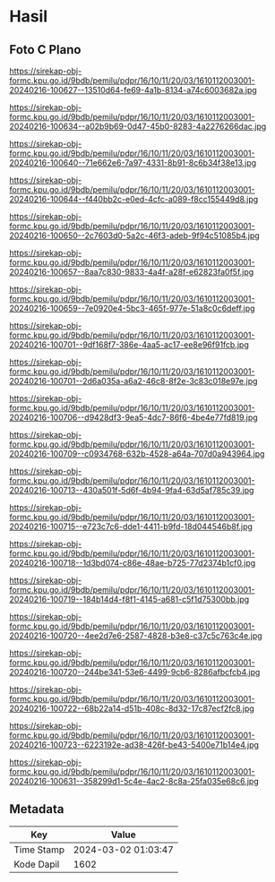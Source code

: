 # Hasil

## Foto C Plano

https://sirekap-obj-formc.kpu.go.id/9bdb/pemilu/pdpr/16/10/11/20/03/1610112003001-20240216-100627--13510d64-fe69-4a1b-8134-a74c6003682a.jpg

https://sirekap-obj-formc.kpu.go.id/9bdb/pemilu/pdpr/16/10/11/20/03/1610112003001-20240216-100634--a02b9b69-0d47-45b0-8283-4a2276266dac.jpg

https://sirekap-obj-formc.kpu.go.id/9bdb/pemilu/pdpr/16/10/11/20/03/1610112003001-20240216-100640--71e662e6-7a97-4331-8b91-8c6b34f38e13.jpg

https://sirekap-obj-formc.kpu.go.id/9bdb/pemilu/pdpr/16/10/11/20/03/1610112003001-20240216-100644--f440bb2c-e0ed-4cfc-a089-f8cc155449d8.jpg

https://sirekap-obj-formc.kpu.go.id/9bdb/pemilu/pdpr/16/10/11/20/03/1610112003001-20240216-100650--2c7603d0-5a2c-46f3-adeb-9f94c51085b4.jpg

https://sirekap-obj-formc.kpu.go.id/9bdb/pemilu/pdpr/16/10/11/20/03/1610112003001-20240216-100657--8aa7c830-9833-4a4f-a28f-e62823fa0f5f.jpg

https://sirekap-obj-formc.kpu.go.id/9bdb/pemilu/pdpr/16/10/11/20/03/1610112003001-20240216-100659--7e0920e4-5bc3-465f-977e-51a8c0c6deff.jpg

https://sirekap-obj-formc.kpu.go.id/9bdb/pemilu/pdpr/16/10/11/20/03/1610112003001-20240216-100701--9df168f7-386e-4aa5-ac17-ee8e96f91fcb.jpg

https://sirekap-obj-formc.kpu.go.id/9bdb/pemilu/pdpr/16/10/11/20/03/1610112003001-20240216-100701--2d6a035a-a6a2-46c8-8f2e-3c83c018e97e.jpg

https://sirekap-obj-formc.kpu.go.id/9bdb/pemilu/pdpr/16/10/11/20/03/1610112003001-20240216-100706--d9428df3-9ea5-4dc7-86f6-4be4e77fd819.jpg

https://sirekap-obj-formc.kpu.go.id/9bdb/pemilu/pdpr/16/10/11/20/03/1610112003001-20240216-100709--c0934768-632b-4528-a64a-707d0a943964.jpg

https://sirekap-obj-formc.kpu.go.id/9bdb/pemilu/pdpr/16/10/11/20/03/1610112003001-20240216-100713--430a501f-5d6f-4b94-9fa4-63d5af785c39.jpg

https://sirekap-obj-formc.kpu.go.id/9bdb/pemilu/pdpr/16/10/11/20/03/1610112003001-20240216-100715--e723c7c6-dde1-4411-b9fd-18d044546b8f.jpg

https://sirekap-obj-formc.kpu.go.id/9bdb/pemilu/pdpr/16/10/11/20/03/1610112003001-20240216-100718--1d3bd074-c86e-48ae-b725-77d2374b1cf0.jpg

https://sirekap-obj-formc.kpu.go.id/9bdb/pemilu/pdpr/16/10/11/20/03/1610112003001-20240216-100719--184b14d4-f8f1-4145-a681-c5f1d75300bb.jpg

https://sirekap-obj-formc.kpu.go.id/9bdb/pemilu/pdpr/16/10/11/20/03/1610112003001-20240216-100720--4ee2d7e6-2587-4828-b3e8-c37c5c763c4e.jpg

https://sirekap-obj-formc.kpu.go.id/9bdb/pemilu/pdpr/16/10/11/20/03/1610112003001-20240216-100720--244be341-53e6-4499-9cb6-8286afbcfcb4.jpg

https://sirekap-obj-formc.kpu.go.id/9bdb/pemilu/pdpr/16/10/11/20/03/1610112003001-20240216-100722--68b22a14-d51b-408c-8d32-17c87ecf2fc8.jpg

https://sirekap-obj-formc.kpu.go.id/9bdb/pemilu/pdpr/16/10/11/20/03/1610112003001-20240216-100723--6223192e-ad38-426f-be43-5400e71b14e4.jpg

https://sirekap-obj-formc.kpu.go.id/9bdb/pemilu/pdpr/16/10/11/20/03/1610112003001-20240216-100631--358299d1-5c4e-4ac2-8c8a-25fa035e68c6.jpg


## Metadata

| Key        | Value               |
| ---------- | ------------------- |
| Time Stamp | 2024-03-02 01:03:47 |
| Kode Dapil | 1602                |



